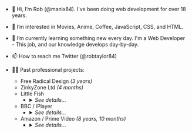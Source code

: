 - 👋 Hi, I’m Rob (@manix84). I've been doing web development for over 18 years.
- 👀 I’m interested in Movies, Anime, Coffee, JavaScript, CSS, and HTML.
- 🌱 I’m currently learning something new every day. I'm a Web Developer - This job, and our knowledge develops day-by-day.

- 📫 How to reach me Twitter (@robtaylor84)


- 👨‍💻 Past professional projects:
  - Free Radical Design *(3 years)*
  - ZinkyZone Ltd *(4 months)*
  - Little Fish
    - <details><summary><em>See details...</em></summary>
        <ul>
          <li><strong>Duration:</strong> <em>1 year</em></li>
          <li><strong>Projects:</strong><ul>
            <li>Main Website [https://littlefish.co.uk/]</li>
          </ul></li>
        </ul>
      </detail>
  - BBC / iPlayer
    - <details><summary><em>See details...</em></summary>
        <ul>
          <li><strong>Duration:</strong> <em>3 years, 9 months</em></li>
          <li><strong>Projects:</strong><ul>
            <li>BBC Radio Player [https://www.bbc.co.uk/sounds/player/bbc_radio_one]</li>
            <li>iPlayer (TV & Radio) [https://www.bbc.co.uk/iplayer]</li>
            <li>Children In Need Homepage [https://www.bbc.co.uk/cin]</li>
            <li>CBBC Homepage [https://www.bbc.co.uk/cbbc]</li>
            <li>TV Guide [https://www.bbc.co.uk/iplayer/guide]</li>
            <li>Channels:<ul>
              <li>BBC One [https://www.bbc.co.uk/tv/bbcone]</li>
              <li>BBC Two [https://www.bbc.co.uk/tv/bbctwo]</li>
              <li>BBC Three [https://www.bbc.co.uk/tv/bbcthree]</li>
              <li>BBC Four [https://www.bbc.co.uk/tv/bbcfour]</li>
              <li>CBBC [https://www.bbc.co.uk/tv/cbbc]</li>
              <li>CBeebies [https://www.bbc.co.uk/tv/cbeebies]</li>
              <li>Scotland [https://www.bbc.co.uk/tv/bbcscotland]</li>
              <li>News [https://www.bbc.co.uk/tv/bbcnews]</li>
              <li>Parliament [https://www.bbc.co.uk/tv/bbcparliament]</li>
              <li>Alba [https://www.bbc.co.uk/tv/bbcalba]</li>
              <li>S4C [https://www.bbc.co.uk/tv/s4c]</li>
            </ul></li>
          </ul></li>
        </ul>
      </details>
  - Amazon / Prime Video *(8 years, 10 months)*
    - <details><summary><em>See details...</em></summary>
        <ul>
          <li><strong>Duration:</strong> <em>3 years, 9 months</em></li>
          <li><strong>Projects:</strong><ul>
          <li>Lovefilm (transitioning to Amazon Video) [https://www.lovefilm.com/]</li>
          <li>Amazon Video [https://www.amazon.com/aiv]</li>
          <li>Prime Video [https://www.primevideo.com/]</li>
          <li>DVUI [Digital Video User Interface]<ul>
            <li>Part of the internal tools team.</li>
            <li>Internal only website.</li>
            <li>The component library for Amazon Video/Prime Video. This includes all of the buttons/inputs/carousels that are common to the sites.</li>
            <li>Fully tested and documented with a demo framework for developers to test the implementation before introducing it into their code.</li>
          </ul></li>
        </ul></li>
      </ul></details>
